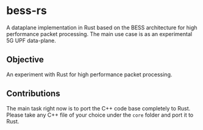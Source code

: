 # bess-rs
A dataplane implementation in Rust based on the BESS architecture for high performance packet processing.
The main use case is as an experimental 5G UPF data-plane.

## Objective
An experiment with Rust for high performance packet processing.

## Contributions
The main task right now is to port the C++ code base completely to Rust.
Please take any C++ file of your choice under the `core` folder and port it to Rust.
